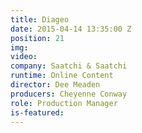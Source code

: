 ```yaml
---
title: Diageo
date: 2015-04-14 13:35:00 Z
position: 21
img: 
video: 
company: Saatchi & Saatchi
runtime: Online Content
director: Dee Meaden
producers: Cheyenne Conway
role: Production Manager
is-featured: 
---
```


